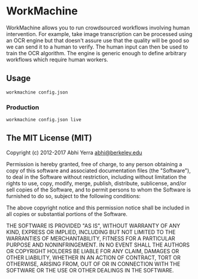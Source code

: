 # WorkMachine

WorkMachine allows you to run crowdsourced workflows involving human
intervention. For example, take image transcription can be processed
using an OCR engine but that doesn't assure use that the quality will
be good so we can send it to a human to verify. The human input can
then be used to train the OCR algorithm. The engine is generic enough
to define arbitrary workflows which require human workers.

## Usage

```
workmachine config.json
```

### Production

```
workmachine config.json live
```


## The MIT License (MIT)

Copyright (c) 2012-2017 Abhi Yerra <abhi@berkeley.edu>

Permission is hereby granted, free of charge, to any person obtaining a copy
of this software and associated documentation files (the "Software"), to deal
in the Software without restriction, including without limitation the rights
to use, copy, modify, merge, publish, distribute, sublicense, and/or sell
copies of the Software, and to permit persons to whom the Software is
furnished to do so, subject to the following conditions:

The above copyright notice and this permission notice shall be included in
all copies or substantial portions of the Software.

THE SOFTWARE IS PROVIDED "AS IS", WITHOUT WARRANTY OF ANY KIND, EXPRESS OR
IMPLIED, INCLUDING BUT NOT LIMITED TO THE WARRANTIES OF MERCHANTABILITY,
FITNESS FOR A PARTICULAR PURPOSE AND NONINFRINGEMENT. IN NO EVENT SHALL THE
AUTHORS OR COPYRIGHT HOLDERS BE LIABLE FOR ANY CLAIM, DAMAGES OR OTHER
LIABILITY, WHETHER IN AN ACTION OF CONTRACT, TORT OR OTHERWISE, ARISING FROM,
OUT OF OR IN CONNECTION WITH THE SOFTWARE OR THE USE OR OTHER DEALINGS IN
THE SOFTWARE.
